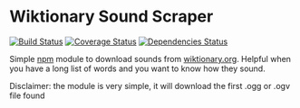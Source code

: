 # Wiktionary Sound Scraper
[![Build Status](https://travis-ci.org/codtatochip/wiktionary-sound-scraper.svg?branch=master)](https://travis-ci.org/codtatochip/wiktionary-sound-scraper)
[![Coverage Status](https://coveralls.io/repos/codtatochip/wiktionary-sound-scraper/badge.svg?branch=master&service=github)](https://coveralls.io/github/codtatochip/wiktionary-sound-scraper?branch=master)
[![Dependencies Status](https://david-dm.org/codtatochip/wiktionary-sound-scraper.svg)](https://david-dm.org/codtatochip/wiktionary-sound-scraper)


Simple [npm](https://www.npmjs.com) module to download sounds from [wiktionary.org](https://wiktionary.org). Helpful when you have a long list of words and you want to know how they sound.

Disclaimer: the module is very simple, it will download the first .ogg or .ogv file found

